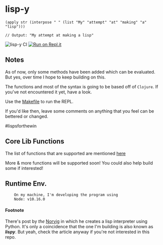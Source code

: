 # lisp-y

```
(apply str (interpose " " (list "My" "attempt" "at" "making" "a" "lisp")))

// Output: "My attempt at making a lisp"
```

![lisp-y CI](https://github.com/kolharsam/lisp-y/workflows/lisp-y%20CI/badge.svg) [![Run on Repl.it](https://repl.it/badge/github/kolharsam/lisp-y)](https://repl.it/github/kolharsam/lisp-y)

## Notes

As of now, only some methods have been added which can be evaluated. But yes, over time I hope to keep building on this.

The functions and most of the syntax is going to be based off of `Clojure`.
If you've not encountered it yet, have a look.

Use the [Makefile](https://github.com/kolharsam/lisp-y/blob/feature/eval-functions/Makefile) to run the REPL.

If you'd like then, leave some comments on anything that you feel can be bettered or changed.

#lispsforthewin

## Core Lib Functions

The list of functions that are supported are mentioned [here](https://github.com/kolharsam/lisp-y/blob/ce2c7fc7817037da676d9b7f76b7511c23257844/lib/index.js#L574)

More & more functions will be supported soon! You could also help build some if interested!

## Runtime Env.

```
    On my machine, I'm developing the program using
    Node: v10.16.0
```

#### Footnote

There's post by *the* [Norvig](http://norvig.com/lispy.html) in which he creates a lisp interpreter using Python. It's only a coincidence that the one I'm building is also known as ***lispy***. But yeah, check the article anyway if you're not interested in this repo.
